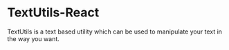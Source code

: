 # TextUtils-React
 TextUtils is a text based utility which can be used to manipulate your text in the way you want.

